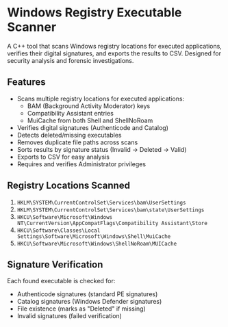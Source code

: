 # Windows Registry Executable Scanner

A C++ tool that scans Windows registry locations for executed applications, verifies their digital signatures, and exports the results to CSV. Designed for security analysis and forensic investigations.

## Features

- Scans multiple registry locations for executed applications:
  - BAM (Background Activity Moderator) keys
  - Compatibility Assistant entries
  - MuiCache from both Shell and ShellNoRoam
- Verifies digital signatures (Authenticode and Catalog)
- Detects deleted/missing executables
- Removes duplicate file paths across scans
- Sorts results by signature status (Invalid → Deleted → Valid)
- Exports to CSV for easy analysis
- Requires and verifies Administrator privileges

## Registry Locations Scanned

1. `HKLM\SYSTEM\CurrentControlSet\Services\bam\UserSettings`
2. `HKLM\SYSTEM\CurrentControlSet\Services\bam\state\UserSettings`
3. `HKCU\Software\Microsoft\Windows NT\CurrentVersion\AppCompatFlags\Compatibility Assistant\Store`
4. `HKCU\Software\Classes\Local Settings\Software\Microsoft\Windows\Shell\MuiCache`
5. `HKCU\Software\Microsoft\Windows\ShellNoRoam\MUICache`

## Signature Verification

Each found executable is checked for:
- Authenticode signatures (standard PE signatures)
- Catalog signatures (Windows Defender signatures)
- File existence (marks as "Deleted" if missing)
- Invalid signatures (failed verification)
